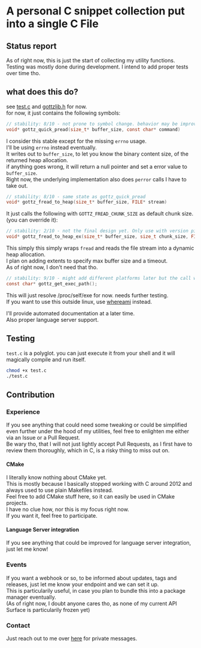 # A personal C snippet collection put into a single C File

## Status report

As of right now, this is just the start of collecting my utility functions.  
Testing was mostly done during development. I intend to add proper tests over time tho.

## what does this do?

see [test.c](https://github.com/GottZ/gottzlib/blob/root/test.c) and [gottzlib.h](https://github.com/GottZ/gottzlib/blob/root/gottzlib.h) for now.  
for now, it just contains the following symbols:
```c
// stability: 8/10 - not prone to symbol change. behavior may be improved later.
void* gottz_quick_pread(size_t* buffer_size, const char* command)
```
I consider this stable except for the missing `errno` usage.  
I'll be using `errno` instead eventually.  
It writes out to `buffer_size`, to let you know the binary content size, of the returned heap allocation.  
if anything goes wrong, it will return a null pointer and set a error value to `buffer_size`.  
Right now, the underlying implementation also does `perror` calls I have to take out.

```c
// stability: 8/10 - same state as gottz_quick_pread
void* gottz_fread_to_heap(size_t* buffer_size, FILE* stream)
```
It just calls the following with `GOTTZ_FREAD_CHUNK_SIZE` as default chunk size. (you can override it):
```c
// stability: 2/10 - not the final design yet. Only use with version pinning or code review!
void* gottz_fread_to_heap_ex(size_t* buffer_size, size_t chunk_size, FILE* stream)
```
This simply this simply wraps `fread` and reads the file stream into a dynamic heap allocation.  
I plan on adding extents to specify max buffer size and a timeout.  
As of right now, I don't need that tho.

```c
// stability: 9/10 - might add different platforms later but the call won't change.
const char* gottz_get_exec_path();
```
This will just resolve /proc/self/exe for now. needs further testing.  
If you want to use this outside linux, use [whereami](https://github.com/gpakosz/whereami) instead.

I'll provide automated documentation at a later time.  
Also proper language server support.

## Testing

`test.c` is a polyglot. you can just execute it from your shell and it will magically compile and run itself.
```bash
chmod +x test.c
./test.c
```

## Contribution

### Experience

If you see anything that could need some tweaking or could be simplified even further under the hood of my utilities, feel free to enlighten me either via an Issue or a Pull Request.  
Be wary tho, that I will not just lightly accept Pull Requests, as I first have to review them thoroughly, which in C, is a risky thing to miss out on.

#### CMake

I literally know nothing about CMake yet.  
This is mostly because I basically stopped working with C around 2012 and always used to use plain Makefiles instead.  
Feel free to add CMake stuff here, so it can easily be used in CMake projects.  
I have no clue how, nor this is my focus right now.  
If you want it, feel free to participate.

#### Language Server integration

If you see anything that could be improved for language server integration, just let me know!

### Events

If you want a webhook or so, to be informed about updates, tags and releases, just let me know your endpoint and we can set it up.  
This is particularily useful, in case you plan to bundle this into a package manager eventually.  
(As of right now, I doubt anyone cares tho, as none of my current API Surface is particularily frozen yet)

### Contact

Just reach out to me over [here](https://contact.gottz.de) for private messages.
